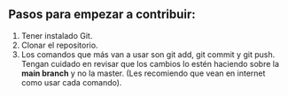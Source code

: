 ## Pasos para empezar a contribuir:
1. Tener instalado Git.
2. Clonar el repositorio.
3. Los comandos que más van a usar son git add, git commit y git push. Tengan cuidado en revisar que los cambios lo estén haciendo sobre la **main branch** y no la master. (Les recomiendo que vean en internet como usar cada comando).

